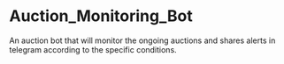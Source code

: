 # Auction_Monitoring_Bot
An auction bot that will monitor the ongoing auctions and shares alerts in telegram according to the specific conditions.
